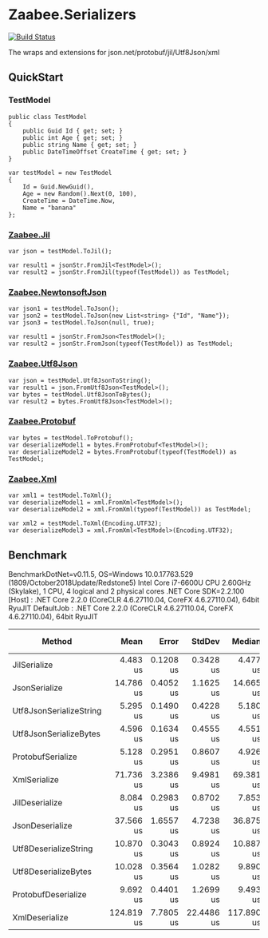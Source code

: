# Zaabee.Serializers

[![Build Status](https://dev.azure.com/Zaabee/Zaabee/_apis/build/status/Mutuduxf.Zaabee.Serializers?branchName=master)](https://dev.azure.com/Zaabee/Zaabee/_build/latest?definitionId=1&branchName=master)

The wraps and extensions for json.net/protobuf/jil/Utf8Json/xml

## QuickStart

### TestModel

```CSharp
public class TestModel
{
    public Guid Id { get; set; }
    public int Age { get; set; }
    public string Name { get; set; }
    public DateTimeOffset CreateTime { get; set; }
}
```

```CSharp
var testModel = new TestModel
{
    Id = Guid.NewGuid(),
    Age = new Random().Next(0, 100),
    CreateTime = DateTime.Now,
    Name = "banana"
};
```

### [Zaabee.Jil](https://github.com/Mutuduxf/Zaabee.Serializers/tree/master/Zaabee.Jil)

```CSharp
var json = testModel.ToJil();

var result1 = jsonStr.FromJil<TestModel>();
var result2 = jsonStr.FromJil(typeof(TestModel)) as TestModel;
```

### [Zaabee.NewtonsoftJson](https://github.com/Mutuduxf/Zaabee.Serializers/tree/master/Zaabee.NewtonsoftJson)

```CSharp
var json1 = testModel.ToJson();
var json2 = testModel.ToJson(new List<string> {"Id", "Name"});
var json3 = testModel.ToJson(null, true);

var result1 = jsonStr.FromJson<TestModel>();
var result2 = jsonStr.FromJson(typeof(TestModel)) as TestModel;
```

### [Zaabee.Utf8Json](https://github.com/Mutuduxf/Zaabee.Serializers/tree/master/Zaabee.Utf8Json)

```CSharp
var json = testModel.Utf8JsonToString();
var result1 = json.FromUtf8Json<TestModel>();
var bytes = testModel.Utf8JsonToBytes();
var result2 = bytes.FromUtf8Json<TestModel>();
```

### [Zaabee.Protobuf](https://github.com/Mutuduxf/Zaabee.Serializers/tree/master/Zaabee.Protobuf)

```CSharp
var bytes = testModel.ToProtobuf();
var deserializeModel1 = bytes.FromProtobuf<TestModel>();
var deserializeModel2 = bytes.FromProtobuf(typeof(TestModel)) as TestModel;
```

### [Zaabee.Xml](https://github.com/Mutuduxf/Zaabee.Serializers/tree/master/Zaabee.Xml)

```CSharp
var xml1 = testModel.ToXml();
var deserializeModel1 = xml.FromXml<TestModel>();
var deserializeModel2 = xml.FromXml(typeof(TestModel)) as TestModel;

var xml2 = testModel.ToXml(Encoding.UTF32);
var deserializeModel3 = xml.FromXml<TestModel>(Encoding.UTF32);
```

## Benchmark

BenchmarkDotNet=v0.11.5, OS=Windows 10.0.17763.529 (1809/October2018Update/Redstone5)
Intel Core i7-6600U CPU 2.60GHz (Skylake), 1 CPU, 4 logical and 2 physical cores
.NET Core SDK=2.2.100
  [Host]     : .NET Core 2.2.0 (CoreCLR 4.6.27110.04, CoreFX 4.6.27110.04), 64bit RyuJIT
  DefaultJob : .NET Core 2.2.0 (CoreCLR 4.6.27110.04, CoreFX 4.6.27110.04), 64bit RyuJIT

|                  Method |       Mean |     Error |     StdDev |     Median |       Min |        Max |   Gen 0 | Gen 1 | Gen 2 | Allocated |
|------------------------ |-----------:|----------:|-----------:|-----------:|----------:|-----------:|--------:|------:|------:|----------:|
|            JilSerialize |   4.483 us | 0.1208 us |  0.3428 us |   4.477 us |  3.823 us |   5.304 us |  2.3346 |     - |     - |    4904 B |
|           JsonSerialize |  14.786 us | 0.4052 us |  1.1625 us |  14.665 us | 12.932 us |  18.012 us |  2.9907 |     - |     - |    6320 B |
| Utf8JsonSerializeString |   5.295 us | 0.1490 us |  0.4228 us |   5.180 us |  4.521 us |   6.594 us |  0.7706 |     - |     - |    1632 B |
|  Utf8JsonSerializeBytes |   4.596 us | 0.1634 us |  0.4555 us |   4.551 us |  3.833 us |   5.812 us |  0.3891 |     - |     - |     832 B |
|       ProtobufSerialize |   5.128 us | 0.2951 us |  0.8607 us |   4.926 us |  4.023 us |   7.357 us |  0.5798 |     - |     - |    1232 B |
|            XmlSerialize |  71.736 us | 3.2386 us |  9.4981 us |  69.381 us | 56.751 us |  95.839 us | 13.5498 |     - |     - |   28500 B |
|          JilDeserialize |   8.084 us | 0.2983 us |  0.8702 us |   7.853 us |  6.660 us |  10.282 us |  0.7477 |     - |     - |    1576 B |
|         JsonDeserialize |  37.566 us | 1.6557 us |  4.7238 us |  36.875 us | 31.053 us |  51.269 us |  2.5024 |     - |     - |    5328 B |
|   Utf8DeserializeString |  10.870 us | 0.3043 us |  0.8924 us |  10.887 us |  9.307 us |  13.277 us |  0.8240 |     - |     - |    1736 B |
|    Utf8DeserializeBytes |  10.028 us | 0.3564 us |  1.0282 us |   9.890 us |  8.323 us |  12.986 us |  0.4272 |     - |     - |     904 B |
|     ProtobufDeserialize |   9.692 us | 0.4401 us |  1.2699 us |   9.493 us |  7.433 us |  13.053 us |  0.7172 |     - |     - |    1512 B |
|          XmlDeserialize | 124.819 us | 7.7805 us | 22.4486 us | 117.890 us | 92.684 us | 179.086 us |  8.3008 |     - |     - |   17546 B |
